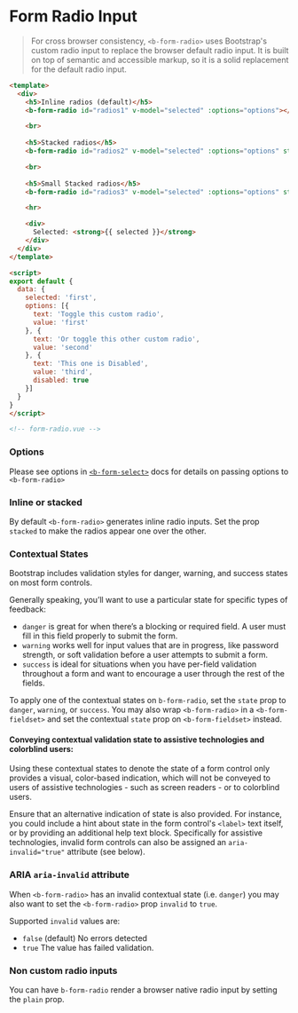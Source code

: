 # Form Radio Input

> For cross browser consistency, `<b-form-radio>` uses Bootstrap's custom
radio input to replace the browser default radio input. It is built on top of
semantic and accessible markup, so it is a solid replacement for the default radio input.

```html
<template>
  <div>
    <h5>Inline radios (default)</h5>
    <b-form-radio id="radios1" v-model="selected" :options="options"></b-form-radio>

    <br>
    
    <h5>Stacked radios</h5>
    <b-form-radio id="radios2" v-model="selected" :options="options" stacked></b-form-radio>

    <br>
    
    <h5>Small Stacked radios</h5>
    <b-form-radio id="radios3" v-model="selected" :options="options" stacked size="sm"></b-form-radio>

    <hr>

    <div>
      Selected: <strong>{{ selected }}</strong>
    </div>
  </div> 
</template>

<script>
export default {
  data: {
    selected: 'first',
    options: [{
      text: 'Toggle this custom radio',
      value: 'first'
    }, {
      text: 'Or toggle this other custom radio',
      value: 'second'
    }, {
      text: 'This one is Disabled',
      value: 'third',
      disabled: true
    }]
  }
}
</script>

<!-- form-radio.vue -->
```

### Options

Please see options in [`<b-form-select>`](./form-select) docs for details on passing options
to `<b-form-radio>`


### Inline or stacked
By default `<b-form-radio>` generates inline radio inputs. Set the prop `stacked` to make
the radios appear one over the other.


### Contextual States
Bootstrap includes validation styles for danger, warning, and success states on most form controls.

Generally speaking, you’ll want to use a particular state for specific types of feedback:
- `danger` is great for when there’s a blocking or required field. A user must fill in
this field properly to submit the form.
- `warning` works well for input values that are in progress, like password strength, or
soft validation before a user attempts to submit a form.
- `success` is ideal for situations when you have per-field validation throughout a form
and want to encourage a user through the rest of the fields.

To apply one of the contextual states on `b-form-radio`, set the `state` prop
to `danger`, `warning`, or `success`.  You may also wrap `<b-form-radio>` in a
`<b-form-fieldset>` and set the contextual `state` prop on `<b-form-fieldset>` instead.

#### Conveying contextual validation state to assistive technologies and colorblind users:
Using these contextual states to denote the state of a form control only provides
a visual, color-based indication, which will not be conveyed to users of assistive
technologies - such as screen readers - or to colorblind users.

Ensure that an alternative indication of state is also provided. For instance, you
could include a hint about state in the form control's `<label>` text itself, or by
providing an additional help text block. Specifically for assistive technologies, 
invalid form controls can also be assigned an `aria-invalid="true"` attribute (see below).


### ARIA `aria-invalid` attribute
When `<b-form-radio>` has an invalid contextual state (i.e. `danger`) you may also
want to set the `<b-form-radio>` prop `invalid` to `true`.

Supported `invalid` values are:
- `false` (default) No errors detected
- `true` The value has failed validation.


### Non custom radio inputs
You can have `b-form-radio` render a browser native radio input by setting the `plain` prop.
